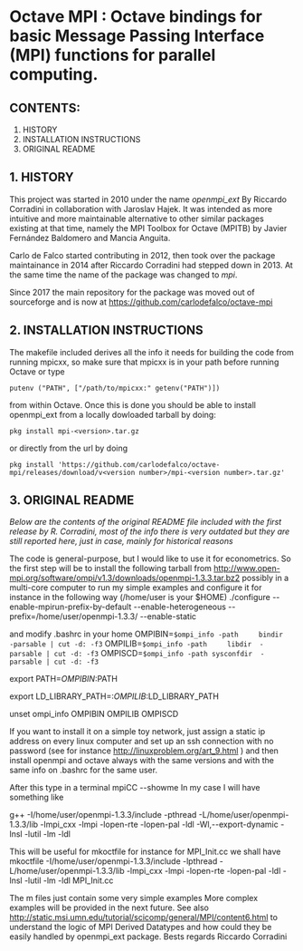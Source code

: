 # Octave MPI : Octave bindings for basic Message Passing Interface (MPI) functions for parallel computing.

## CONTENTS:

1. HISTORY
2. INSTALLATION INSTRUCTIONS
3. ORIGINAL README

## 1. HISTORY

This project was started in 2010 under the name *openmpi_ext* 
By Riccardo Corradini in collaboration with Jaroslav Hajek. 
It was intended as more intuitive and more maintainable
alternative to other similar packages existing at that time, 
namely the MPI Toolbox for Octave (MPITB) by Javier Fernández 
Baldomero and Mancia Anguita.

Carlo de Falco started contributing in 2012, then took over
the package maintainance in 2014 after Riccardo Corradini had
stepped down in 2013. At the same time the name of the package
was changed to *mpi*.

Since 2017 the main repository for the package was moved out
of sourceforge and is now at https://github.com/carlodefalco/octave-mpi


## 2. INSTALLATION INSTRUCTIONS

The makefile included derives all the info it needs for building
the code from running mpicxx, so make sure that mpicxx is in your
path before running Octave or type 

    putenv ("PATH", ["/path/to/mpicxx:" getenv("PATH")])

from within Octave.
Once this is done you should be able to install openmpi_ext from a
locally dowloaded tarball by doing:

    pkg install mpi-<version>.tar.gz

or directly from the url by doing 

    pkg install 'https://github.com/carlodefalco/octave-mpi/releases/download/v<version number>/mpi-<version number>.tar.gz'


## 3. ORIGINAL README

*Below are the contents of the original README file included with the first release
by R. Corradini, most of the info there is very outdated but they are still
reported here, just in case, mainly for historical reasons*

The code is general-purpose, but  I would like to use it for econometrics.
So the first step will be to install the following tarball from
http://www.open-mpi.org/software/ompi/v1.3/downloads/openmpi-1.3.3.tar.bz2
possibly in a multi-core computer to run my simple examples
and configure it for instance in the following way (/home/user is your $HOME)
./configure --enable-mpirun-prefix-by-default --enable-heterogeneous --prefix=/home/user/openmpi-1.3.3/ --enable-static

and modify .bashrc in your home
 OMPIBIN=`$ompi_info -path     bindir  -parsable | cut -d: -f3`
 OMPILIB=`$ompi_info -path     libdir  -parsable | cut -d: -f3`
 OMPISCD=`$ompi_info -path sysconfdir  -parsable | cut -d: -f3`



export            PATH=$OMPIBIN:$PATH

export LD_LIBRARY_PATH=:$OMPILIB:$LD_LIBRARY_PATH

unset  ompi_info OMPIBIN OMPILIB OMPISCD 

If you want to install it on a simple toy network, just assign a static ip address on every linux computer and set up 
an ssh connection with no password (see for instance http://linuxproblem.org/art_9.html ) and then install openmpi and octave always with the same versions and with the same info on .bashrc for the same user.

After this type in a terminal mpiCC --showme
In my case I will have something like

g++ -I/home/user/openmpi-1.3.3/include -pthread -L/home/user/openmpi-1.3.3/lib -lmpi_cxx -lmpi -lopen-rte -lopen-pal -ldl -Wl,--export-dynamic -lnsl -lutil -lm -ldl

This will be useful for mkoctfile
for instance for MPI_Init.cc we shall have
mkoctfile -I/home/user/openmpi-1.3.3/include -lpthread -L/home/user/openmpi-1.3.3/lib -lmpi_cxx -lmpi -lopen-rte -lopen-pal -ldl -lnsl -lutil -lm -ldl MPI_Init.cc



The m files just contain some very simple examples
More complex examples will be provided in the next future.
See also
http://static.msi.umn.edu/tutorial/scicomp/general/MPI/content6.html
to understand the logic of MPI Derived Datatypes and how could they be easily handled by openmpi_ext package.
Bests regards
Riccardo Corradini



